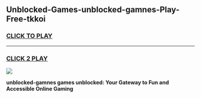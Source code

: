 
## Unblocked-Games-unblocked-gamnes-Play-Free-tkkoi
<h3>
<a href="https://premium76.site?title=unblocked-gamnes&ref=20M">CLICK TO PLAY</a></h3>
<hr>

<h3>
<a href="https://premium76.site?title=unblocked-gamnes&ref=20M">CLICK 2 PLAY</a>
  
</h3>

<a href="https://premium76.site?title=unblocked-gamnes&ref=19M"><img src="https://clearcache.store/games.png"></a>


**unblocked-gamnes games unblocked: Your Gateway to Fun and Accessible Online Gaming**
